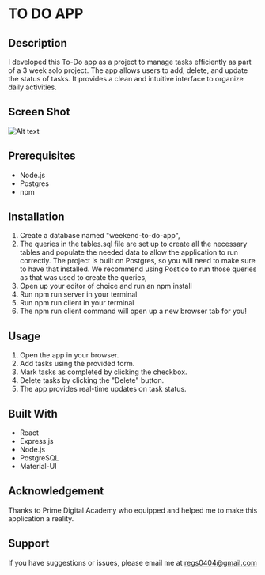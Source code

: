 # TO DO APP

## Description

I developed this To-Do app as a project to manage tasks efficiently as part of a 3 week solo project. The app allows users to add, delete, and update the status of tasks. It provides a clean and intuitive interface to organize daily activities.

## Screen Shot

![Alt text](<images/Screenshot 2024-01-20 at 3.50.11 PM.png>)

## Prerequisites 

* Node.js
* Postgres
* npm

## Installation

1. Create a database named "weekend-to-do-app",
2. The queries in the tables.sql file are set up to create all the necessary tables and populate the needed data to allow the application to run correctly. The project is built on Postgres, so you will need to make sure to have that installed. We recommend using Postico to run those queries as that was used to create the queries,
3. Open up your editor of choice and run an npm install
4. Run npm run server in your terminal
5. Run npm run client in your terminal
6. The npm run client command will open up a new browser tab for you!

## Usage

1. Open the app in your browser.
2. Add tasks using the provided form.
3. Mark tasks as completed by clicking the checkbox.
4. Delete tasks by clicking the "Delete" button.
5. The app provides real-time updates on task status.

## Built With

* React
* Express.js
* Node.js
* PostgreSQL
* Material-UI

## Acknowledgement
Thanks to Prime Digital Academy who equipped and helped me to make this application a reality. 

## Support
If you have suggestions or issues, please email me at regs0404@gmail.com
